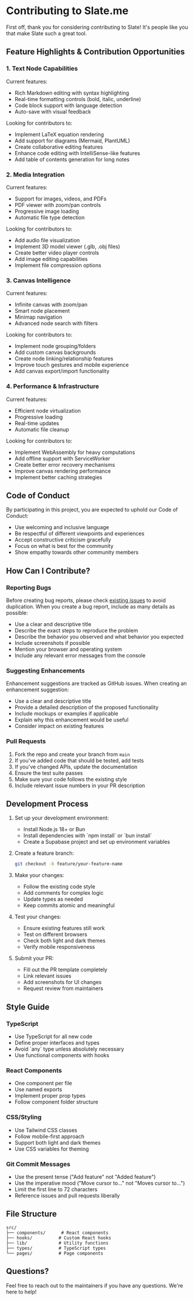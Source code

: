 # Contributing to Slate.me

First off, thank you for considering contributing to Slate! It's people like you that make Slate such a great tool.

## Feature Highlights & Contribution Opportunities

### 1. Text Node Capabilities
Current features:
- Rich Markdown editing with syntax highlighting
- Real-time formatting controls (bold, italic, underline)
- Code block support with language detection
- Auto-save with visual feedback

Looking for contributors to:
- Implement LaTeX equation rendering
- Add support for diagrams (Mermaid, PlantUML)
- Create collaborative editing features
- Enhance code editing with IntelliSense-like features
- Add table of contents generation for long notes

### 2. Media Integration
Current features:
- Support for images, videos, and PDFs
- PDF viewer with zoom/pan controls
- Progressive image loading
- Automatic file type detection

Looking for contributors to:
- Add audio file visualization
- Implement 3D model viewer (.glb, .obj files)
- Create better video player controls
- Add image editing capabilities
- Implement file compression options

### 3. Canvas Intelligence
Current features:
- Infinite canvas with zoom/pan
- Smart node placement
- Minimap navigation
- Advanced node search with filters

Looking for contributors to:
- Implement node grouping/folders
- Add custom canvas backgrounds
- Create node linking/relationship features
- Improve touch gestures and mobile experience
- Add canvas export/import functionality

### 4. Performance & Infrastructure
Current features:
- Efficient node virtualization
- Progressive loading
- Real-time updates
- Automatic file cleanup

Looking for contributors to:
- Implement WebAssembly for heavy computations
- Add offline support with ServiceWorker
- Create better error recovery mechanisms
- Improve canvas rendering performance
- Implement better caching strategies

## Code of Conduct

By participating in this project, you are expected to uphold our Code of Conduct:

- Use welcoming and inclusive language
- Be respectful of different viewpoints and experiences
- Accept constructive criticism gracefully
- Focus on what is best for the community
- Show empathy towards other community members

## How Can I Contribute?

### Reporting Bugs

Before creating bug reports, please check [existing issues](https://github.com/Lets-code-with-us/Slates.me/issues) to avoid duplication. When you create a bug report, include as many details as possible:

- Use a clear and descriptive title
- Describe the exact steps to reproduce the problem
- Describe the behavior you observed and what behavior you expected
- Include screenshots if possible
- Mention your browser and operating system
- Include any relevant error messages from the console

### Suggesting Enhancements

Enhancement suggestions are tracked as GitHub issues. When creating an enhancement suggestion:

- Use a clear and descriptive title
- Provide a detailed description of the proposed functionality
- Include mockups or examples if applicable
- Explain why this enhancement would be useful
- Consider impact on existing features

### Pull Requests

1. Fork the repo and create your branch from `main`
2. If you've added code that should be tested, add tests
3. If you've changed APIs, update the documentation
4. Ensure the test suite passes
5. Make sure your code follows the existing style
6. Include relevant issue numbers in your PR description

## Development Process

1. Set up your development environment:
   - Install Node.js 18+ or Bun
   - Install dependencies with \`npm install\` or \`bun install\`
   - Create a Supabase project and set up environment variables

2. Create a feature branch:
   ```bash
   git checkout -b feature/your-feature-name
   ```

3. Make your changes:
   - Follow the existing code style
   - Add comments for complex logic
   - Update types as needed
   - Keep commits atomic and meaningful

4. Test your changes:
   - Ensure existing features still work
   - Test on different browsers
   - Check both light and dark themes
   - Verify mobile responsiveness

5. Submit your PR:
   - Fill out the PR template completely
   - Link relevant issues
   - Add screenshots for UI changes
   - Request review from maintainers

## Style Guide

### TypeScript

- Use TypeScript for all new code
- Define proper interfaces and types
- Avoid \`any\` type unless absolutely necessary
- Use functional components with hooks

### React Components

- One component per file
- Use named exports
- Implement proper prop types
- Follow component folder structure

### CSS/Styling

- Use Tailwind CSS classes
- Follow mobile-first approach
- Support both light and dark themes
- Use CSS variables for theming

### Git Commit Messages

- Use the present tense ("Add feature" not "Added feature")
- Use the imperative mood ("Move cursor to..." not "Moves cursor to...")
- Limit the first line to 72 characters
- Reference issues and pull requests liberally

## File Structure

```
src/
├── components/      # React components
├── hooks/          # Custom React hooks
├── lib/            # Utility functions
├── types/          # TypeScript types
└── pages/          # Page components
```

## Questions?

Feel free to reach out to the maintainers if you have any questions. We're here to help!